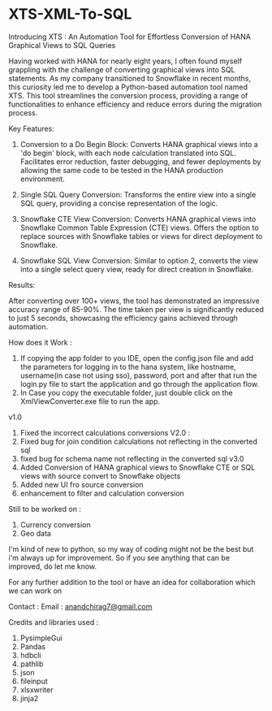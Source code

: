 # XTS-XML-To-SQL
Introducing XTS : An Automation Tool for Effortless Conversion of HANA Graphical Views to SQL Queries

Having worked with HANA for nearly eight years, I often found myself grappling with the challenge of converting
graphical views into SQL statements. As my company transitioned to Snowflake in recent months,
this curiosity led me to develop a Python-based automation tool named XTS.
This tool streamlines the conversion process, providing a range of functionalities to enhance efficiency and reduce errors during the migration process.

Key Features:

1. Conversion to a Do Begin Block:
Converts HANA graphical views into a 'do begin' block, with each node calculation translated into SQL.
Facilitates error reduction, faster debugging, and fewer deployments by allowing the same code to be tested in the HANA production environment.

2. Single SQL Query Conversion:
Transforms the entire view into a single SQL query, providing a concise representation of the logic.

3. Snowflake CTE View Conversion:
Converts HANA graphical views into Snowflake Common Table Expression (CTE) views.
Offers the option to replace sources with Snowflake tables or views for direct deployment to Snowflake.

4. Snowflake SQL View Conversion:
Similar to option 2, converts the view into a single select query view, ready for direct creation in Snowflake.


Results:

After converting over 100+ views, the tool has demonstrated an impressive accuracy range of 85-90%.
The time taken per view is significantly reduced to just 5 seconds, showcasing the efficiency gains achieved through automation.

How does it Work :
1. If copying the app folder to you IDE, open the config.json file and add the parameters for logging in
   to the hana system, like hostname, username(in case not using sso), password, port and after that run the login.py file to start the application and go through the application flow.
3. In Case you copy the executable folder, just double click on the XmlViewConverter.exe file to run the app.

v1.0
1. Fixed the incorrect calculations conversions
V2.0 :
1. Fixed bug for join condition calculations not reflecting in the converted sql
2. fixed bug for schema name not reflecting in the converted sql
v3.0
1. Added Conversion of HANA graphical views to Snowflake CTE or SQL views with source convert to Snowflake objects
2. Added new UI fro source conversion
3. enhancement to filter and calculation conversion

Still to be worked on :
1. Currency conversion
2. Geo data

I'm kind of new to python, so my way of coding might not be the best but i'm always up for improvement. So if you see anything that can be improved,
do let me know.

For any further addition to the tool or have an idea for collaboration which
we can work on

Contact :
Email : anandchirag7@gmail.com

Credits and libraries used :
1. PysimpleGui
2. Pandas
3. hdbcli
4. pathlib
5. json
6. fileinput
7. xlsxwriter
8. jinja2
